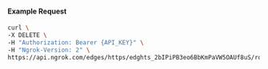 <!-- Code generated for API Clients. DO NOT EDIT. -->

#### Example Request

```bash
curl \
-X DELETE \
-H "Authorization: Bearer {API_KEY}" \
-H "Ngrok-Version: 2" \
https://api.ngrok.com/edges/https/edghts_2bIPiPB3eo6BbKmPaVW5OAUf8uS/routes/edghtsrt_2bIPiJ1Wyd5pZ8f60KvToNOvgfU
```
